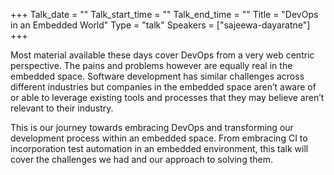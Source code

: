 +++
Talk_date = ""
Talk_start_time = ""
Talk_end_time = ""
Title = "DevOps in an Embedded World"
Type = "talk"
Speakers = ["sajeewa-dayaratne"]
+++

Most material available these days cover DevOps from a very web centric perspective. The pains and problems however are equally real in the embedded space. Software development has similar challenges across different industries but companies in the embedded space aren’t aware of or able to leverage existing tools and processes that they may believe aren’t relevant to their industry.

This is our journey towards embracing DevOps and transforming our development process within an embedded space. From embracing CI to incorporation test automation in an embedded environment, this talk will cover the challenges we had and our approach to solving them.